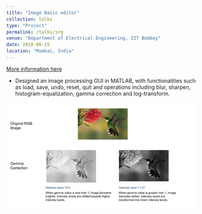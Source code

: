 ```yaml
---
title: "Image Basic editor"
collection: talks
type: "Project"
permalink: /talks/srg
venue: "Department of Electrical Engineering, IIT Bombay"
date: 2018-06-15
location: "Mumbai, India"
---
```

[More information here](/images/image_assignment.zip)

* Designed an image processing GUI in MATLAB, with functionalities such as load, save, undo, reset, quit and operations including blur, sharpen, histogram-equalization, gamma correction and log-transform.

<img src="/images/gamma_correction.jpg"
     alt="Markdown Monster icon" width="600"
     style="float: center; margin-right: 50px;" />
